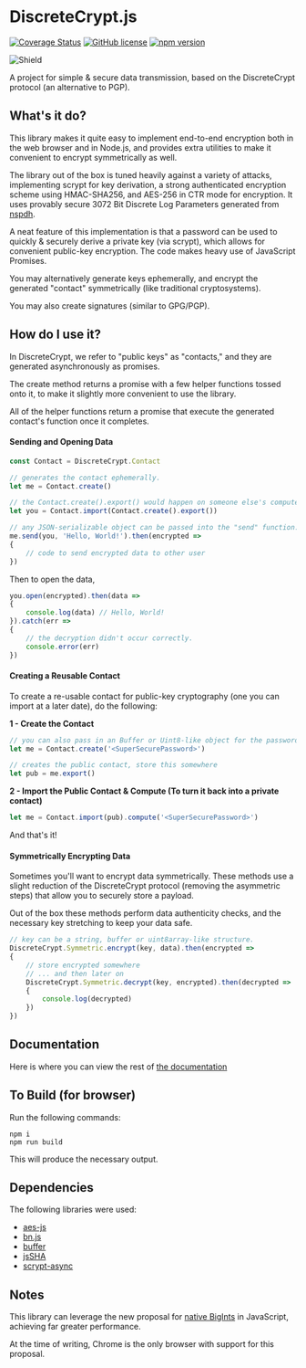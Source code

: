 # DiscreteCrypt.js

[![Coverage Status](https://coveralls.io/repos/github/TotalTechGeek/DiscreteCrypt.js/badge.svg?branch=master)](https://coveralls.io/github/TotalTechGeek/DiscreteCrypt.js?branch=master) [![GitHub license](https://img.shields.io/github/license/TotalTechGeek/DiscreteCrypt.js.svg)](https://github.com/TotalTechGeek/DiscreteCrypt.js/blob/master/LICENSE) [![npm version](https://badge.fury.io/js/discretecrypt.js.svg)](https://badge.fury.io/js/discretecrypt.js)

![Shield](https://svgshare.com/i/8D1.svg)

A project for simple & secure data transmission, based on the DiscreteCrypt protocol (an alternative to PGP).

## What's it do?

This library makes it quite easy to implement end-to-end encryption both in the web browser and in Node.js, and provides extra utilities to make it convenient to encrypt symmetrically as well.

The library out of the box is tuned heavily against a variety of attacks, implementing scrypt for key derivation, a strong authenticated encryption scheme using HMAC-SHA256, and AES-256 in CTR mode for encryption. It uses provably secure 3072 Bit Discrete Log Parameters generated from [nspdh](https://github.com/TotalTechGeek/nspdh). 

A neat feature of this implementation is that a password can be used to quickly & securely derive a private key (via scrypt), which allows for convenient public-key encryption. The code makes heavy use of JavaScript Promises.

You may alternatively generate keys ephemerally, and encrypt the generated "contact" symmetrically (like traditional cryptosystems).

You may also create signatures (similar to GPG/PGP).

## How do I use it?

In DiscreteCrypt, we refer to "public keys" as "contacts," and they are generated asynchronously as promises. 

The create method returns a promise with a few helper functions tossed onto it, to make it slightly more convenient to use the library. 

All of the helper functions return a promise that execute the generated contact's function once it completes.


#### Sending and Opening Data

```js
const Contact = DiscreteCrypt.Contact

// generates the contact ephemerally.
let me = Contact.create()

// the Contact.create().export() would happen on someone else's computer
let you = Contact.import(Contact.create().export())

// any JSON-serializable object can be passed into the "send" function.
me.send(you, 'Hello, World!').then(encrypted =>
{
    // code to send encrypted data to other user
})
```


Then to open the data, 

```js 
you.open(encrypted).then(data =>
{
    console.log(data) // Hello, World!
}).catch(err =>
{
    // the decryption didn't occur correctly.
    console.error(err)
})
```


#### Creating a Reusable Contact 

To create a re-usable contact for public-key cryptography (one you can import at a later date), do the following:

**1 - Create the Contact** 

```js
// you can also pass in an Buffer or Uint8-like object for the password.
let me = Contact.create('<SuperSecurePassword>')

// creates the public contact, store this somewhere
let pub = me.export()
```


**2 - Import the Public Contact & Compute (To turn it back into a private contact)**

```js
let me = Contact.import(pub).compute('<SuperSecurePassword>')
```

And that's it! 


#### Symmetrically Encrypting Data

Sometimes you'll want to encrypt data symmetrically. These methods use a slight reduction of the DiscreteCrypt protocol (removing the asymmetric steps) that allow you to securely store a payload.  

Out of the box these methods perform data authenticity checks, and the necessary key stretching to keep your data safe. 

```js
// key can be a string, buffer or uint8array-like structure.
DiscreteCrypt.Symmetric.encrypt(key, data).then(encrypted =>
{
    // store encrypted somewhere
    // ... and then later on
    DiscreteCrypt.Symmetric.decrypt(key, encrypted).then(decrypted =>
    {
        console.log(decrypted)
    })
})
```

## Documentation

Here is where you can view the rest of [the documentation](https://jessemitchell.me/DiscreteCrypt.js)

## To Build (for browser)

Run the following commands:
```
npm i
npm run build
```

This will produce the necessary output.


## Dependencies

The following libraries were used:
- [aes-js](https://github.com/ricmoo/aes-js)
- [bn.js](https://github.com/indutny/bn.js/)
- [buffer](https://github.com/feross/buffer)
- [jsSHA](https://github.com/Caligatio/jsSHA)
- [scrypt-async](https://github.com/dchest/scrypt-async-js)

## Notes

This library can leverage the new proposal for [native BigInts](https://github.com/tc39/proposal-bigint) in JavaScript, achieving far greater performance.

At the time of writing, Chrome is the only browser with support for this proposal.
